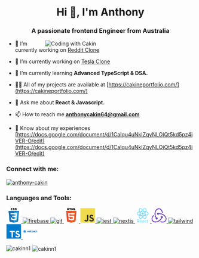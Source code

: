 
<h1 align="center">Hi 👋, I'm Anthony</h1>
<h3 align="center">A passionate frontend Engineer from Australia</h3>

<img align="right" alt="Coding with Cakin" width="400" src="https://cdn.dribbble.com/users/1162077/screenshots/3848914/programmer.gif" />


- 🔭 I’m currently working on [Reddit Clone](https://github.com/Cakinn1/Reddit-clone)

- 🔭 I’m currently working on [Tesla Clone](https://github.com/Cakinn1/Tesla-Clone-v3)

- 🌱 I’m currently learning **Advanced TypeScript & DSA.**

- 👨‍💻 All of my projects are available at [https://cakineportfolio.com/](https://cakineportfolio.com/)

- 💬 Ask me about **React & Javascript.**

- 📫 How to reach me **anthonycakin64@gmail.com**

- 📄 Know about my experiences [https://docs.google.com/document/d/1CaIqu4uNkIZqyNLOiQt5kd5pz4iVER-O/edit](https://docs.google.com/document/d/1CaIqu4uNkIZqyNLOiQt5kd5pz4iVER-O/edit)

<h3 align="left">Connect with me:</h3>
<p align="left">
<a href="https://linkedin.com/in/anthony-cakin" target="blank"><img align="center" src="https://raw.githubusercontent.com/rahuldkjain/github-profile-readme-generator/master/src/images/icons/Social/linked-in-alt.svg" alt="anthony-cakin" height="30" width="40" /></a>
</p>

<h3 align="left">Languages and Tools:</h3>
<p align="left"> <a href="https://www.w3schools.com/css/" target="_blank" rel="noreferrer"> <img src="https://raw.githubusercontent.com/devicons/devicon/master/icons/css3/css3-original-wordmark.svg" alt="css3" width="40" height="40"/> </a> <a href="https://firebase.google.com/" target="_blank" rel="noreferrer"> <img src="https://www.vectorlogo.zone/logos/firebase/firebase-icon.svg" alt="firebase" width="40" height="40"/> </a> <a href="https://git-scm.com/" target="_blank" rel="noreferrer"> <img src="https://www.vectorlogo.zone/logos/git-scm/git-scm-icon.svg" alt="git" width="40" height="40"/> </a> <a href="https://www.w3.org/html/" target="_blank" rel="noreferrer"> <img src="https://raw.githubusercontent.com/devicons/devicon/master/icons/html5/html5-original-wordmark.svg" alt="html5" width="40" height="40"/> </a> <a href="https://developer.mozilla.org/en-US/docs/Web/JavaScript" target="_blank" rel="noreferrer"> <img src="https://raw.githubusercontent.com/devicons/devicon/master/icons/javascript/javascript-original.svg" alt="javascript" width="40" height="40"/> </a> <a href="https://jestjs.io" target="_blank" rel="noreferrer"> <img src="https://www.vectorlogo.zone/logos/jestjsio/jestjsio-icon.svg" alt="jest" width="40" height="40"/> </a> <a href="https://nextjs.org/" target="_blank" rel="noreferrer"> <img src="https://cdn.worldvectorlogo.com/logos/nextjs-2.svg" alt="nextjs" width="40" height="40"/> </a> <a href="https://reactjs.org/" target="_blank" rel="noreferrer"> <img src="https://raw.githubusercontent.com/devicons/devicon/master/icons/react/react-original-wordmark.svg" alt="react" width="40" height="40"/> </a> <a href="https://redux.js.org" target="_blank" rel="noreferrer"> <img src="https://raw.githubusercontent.com/devicons/devicon/master/icons/redux/redux-original.svg" alt="redux" width="40" height="40"/> </a> <a href="https://tailwindcss.com/" target="_blank" rel="noreferrer"> <img src="https://www.vectorlogo.zone/logos/tailwindcss/tailwindcss-icon.svg" alt="tailwind" width="40" height="40"/> </a> <a href="https://www.typescriptlang.org/" target="_blank" rel="noreferrer"> <img src="https://raw.githubusercontent.com/devicons/devicon/master/icons/typescript/typescript-original.svg" alt="typescript" width="40" height="40"/> </a> <a href="https://webpack.js.org" target="_blank" rel="noreferrer"> <img src="https://raw.githubusercontent.com/devicons/devicon/d00d0969292a6569d45b06d3f350f463a0107b0d/icons/webpack/webpack-original-wordmark.svg" alt="webpack" width="40" height="40"/> </a> </p>

<p><img align="left" src="https://github-readme-stats.vercel.app/api/top-langs?username=cakinn1&show_icons=true&locale=en&layout=compact" alt="cakinn1" /></p>

<p>&nbsp;<img align="center" src="https://github-readme-stats.vercel.app/api?username=cakinn1&show_icons=true&locale=en" alt="cakinn1" /></p>
